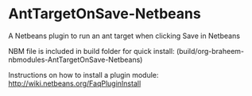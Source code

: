 # AntTargetOnSave-Netbeans
A Netbeans plugin to run an ant target when clicking Save in Netbeans

NBM file is included in build folder for quick install: (build/org-braheem-nbmodules-AntTargetOnSave-Netbeans)

Instructions on how to install a plugin module: http://wiki.netbeans.org/FaqPluginInstall